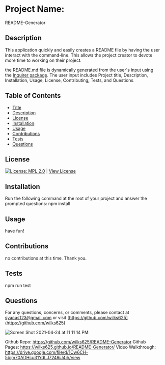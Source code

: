 # Project Name:
README-Generator

## Description
This application quickly and easily creates a README file by having the user interact with the command-line. This allows the project creator to devote more time to working on their project.

the README.md file is dynamically generated from the user's input using the [Inquirer package](https://www.npmjs.com/package/inquirer). The user input includes Project title, Description, Installation, Usage, License, Contributing, Tests, and Questions. 

## Table of Contents
- [Title](#Project-Name)
- [Description](#Description)
- [License](#License)
- [Installation](#Installation)
- [Usage](#Usage)
- [Contributions](#Contributions)
- [Tests](#Tests)
- [Questions](#Questions)

## License
[![License: MPL 2.0](https://img.shields.io/badge/License-MPL%202.0-brightgreen.svg)](https://opensource.org/licenses/MPL-2.0) | [View License](https://opensource.org/licenses/MPL-2.0)

## Installation 
Run the following command at the root of your project and answer the prompted questions:
npm install

## Usage
have fun!

## Contributions
no contributions at this time. Thank you.

## Tests
npm run test

## Questions
For any questions, concerns, or comments, please contact at syacas123@gmail.com or visit [https://github.com/wilks625](https://github.com/wilks625)

![Screen Shot 2021-04-24 at 11 11 14 PM](https://user-images.githubusercontent.com/76915726/115979813-156a7180-a556-11eb-89a5-e10f4153f354.png)

Github Repo: https://github.com/wilks625/README-Generator
Github Pages: https://wilks625.github.io/README-Generator/
Video Walkthrough: https://drive.google.com/file/d/1Cw6CH-5bjm70ADHcu31YdLJ7246iJ4ih/view